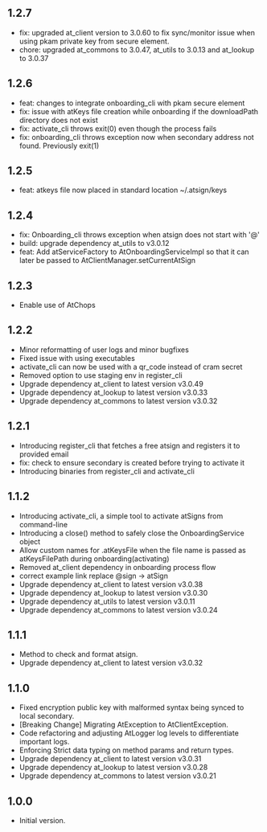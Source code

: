 ## 1.2.7
- fix: upgraded at_client version to 3.0.60 to fix sync/monitor issue when using pkam private key from secure element.
- chore: upgraded at_commons to 3.0.47, at_utils to 3.0.13 and at_lookup to 3.0.37
## 1.2.6
- feat: changes to integrate onboarding_cli with pkam secure element
- fix: issue with atKeys file creation while onboarding if the downloadPath directory does not exist
- fix: activate_cli throws exit(0) even though the process fails
- fix: onboarding_cli throws exception now when secondary address not found. Previously exit(1)
## 1.2.5
- feat: atkeys file now placed in standard location ~/.atsign/keys
## 1.2.4
- fix: Onboarding_cli throws exception when atsign does not start with '@'
- build: upgrade dependency at_utils to v3.0.12
- feat: Add atServiceFactory to AtOnboardingServiceImpl so that it can later be passed to AtClientManager.setCurrentAtSign 
## 1.2.3
- Enable use of AtChops
## 1.2.2
- Minor reformatting of user logs and minor bugfixes
- Fixed issue with using executables
- activate_cli can now be used with a qr_code instead of cram secret
- Removed option to use staging env in register_cli
- Upgrade dependency at_client to latest version v3.0.49
- Upgrade dependency at_lookup to latest version v3.0.33
- Upgrade dependency at_commons to latest version v3.0.32
## 1.2.1
- Introducing register_cli that fetches a free atsign and registers it to provided email
- fix: check to ensure secondary is created before trying to activate it
- Introducing binaries from register_cli and activate_cli
## 1.1.2
- Introducing activate_cli, a simple tool to activate atSigns from command-line
- Introducing a close() method to safely close the OnboardingService object
- Allow custom names for .atKeysFile when the file name is passed as atKeysFilePath during onboarding(activating)
- Removed at_client dependency in onboarding process flow
- correct example link replace @sign -> atSign
- Upgrade dependency at_client to latest version v3.0.38
- Upgrade dependency at_lookup to latest version v3.0.30
- Upgrade dependency at_utils to latest version v3.0.11
- Upgrade dependency at_commons to latest version v3.0.24
## 1.1.1
- Method to check and format atsign.
- Upgrade dependency at_client to latest version v3.0.32
## 1.1.0
- Fixed encryption public key with malformed syntax being synced to local secondary.
- [Breaking Change] Migrating AtException to AtClientException.
- Code refactoring and adjusting AtLogger log levels to differentiate important logs.
- Enforcing Strict data typing on method params and return types.
- Upgrade dependency at_client to latest version v3.0.31
- Upgrade dependency at_lookup to latest version v3.0.28
- Upgrade dependency at_commons to latest version v3.0.21
## 1.0.0
- Initial version.
